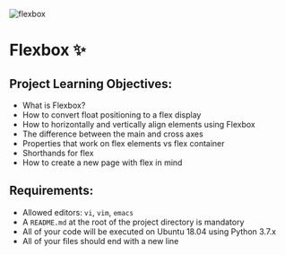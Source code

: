![flexbox](https://i0.wp.com/www.silocreativo.com/en/wp-content/uploads/2017/04/flexbox-cssgrid-practical-example.png?fit=666%2C370&quality=100&strip=all&ssl=1)

# Flexbox :sparkles:

## Project Learning Objectives:
- What is Flexbox?
- How to convert float positioning to a flex display
- How to horizontally and vertically align elements using Flexbox
- The difference between the main and cross axes
- Properties that work on flex elements vs flex container
- Shorthands for flex
- How to create a new page with flex in mind

## Requirements: 
- Allowed editors: `vi`, `vim`, `emacs`
- A `README.md` at the root of the project directory is mandatory
- All of your code will be executed on Ubuntu 18.04 using Python 3.7.x
- All of your files should end with a new line
